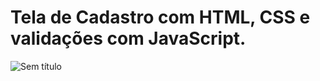 # Tela de Cadastro com HTML, CSS e validações com JavaScript.

![Sem título](https://user-images.githubusercontent.com/101996367/184447654-4ce9bb9b-0abb-4f6c-aabb-3565d5e4a07f.png)
